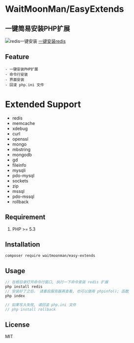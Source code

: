 # WaitMoonMan/EasyExtends

## 一键简易安装PHP扩展
![redis一键安装](http://or2pofbfh.bkt.clouddn.com/github/easy-extends.gif)
[一键安装redis](http://or2pofbfh.bkt.clouddn.com/github/easy-extends.gif)
## Feature
    - 一键安装PHP扩展
    - 命令行安装
    - 界面安装
    - 回滚 php.ini 文件


# Extended Support
* redis
* memcache
* xdebug
* curl
* openssl
* mongo
* mbstring
* mongodb
* gd
* fileinfo
* mysqli
* pdo-mysql
* sockets
* zip
* mssql
* pdo-mssql
* rollback

## Requirement
1. PHP >= 5.3


## Installation

```shell
composer require waitmoonman/easy-extends
```

## Usage

```php
// 在根目录打开命令行窗口, 执行一下命令安装 redis 扩展
php install redis
// 安装好了之后， 请重启服务器再查看, 也可以使用 phpinfo(); 函数
php index

// 如果写入失败, 请回滚 php.ini 文件
// php install rollback
```    

## License

MIT
